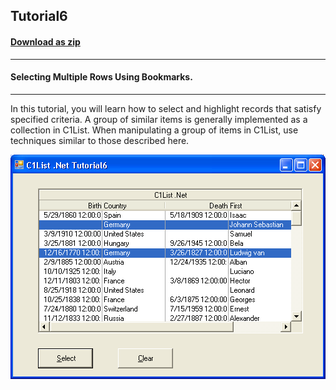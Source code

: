 ## Tutorial6
#### [Download as zip](https://grapecity.github.io/DownGit/#/home?url=https://github.com/GrapeCity/ComponentOne-WinForms-Samples/tree/master/NetFramework\List\CS\Tutorials\Tutorial6)
____
#### Selecting Multiple Rows Using Bookmarks.
____
In this tutorial, you will learn how to select and highlight records that satisfy specified criteria.
A group of similar items is generally implemented as a collection in C1List.
When manipulating a group of items in C1List, use techniques similar to those described here.

![screenshot](screenshot.png)
